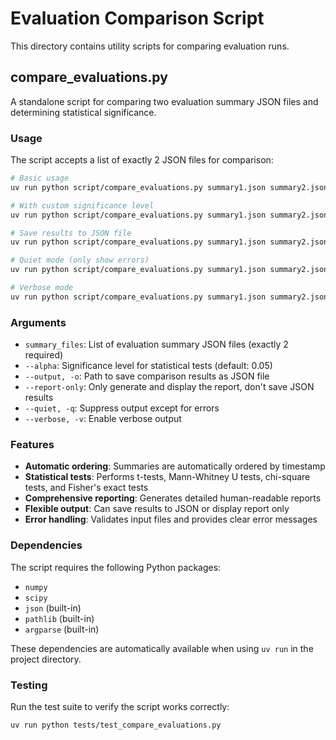 # Evaluation Comparison Script

This directory contains utility scripts for comparing evaluation runs.

## compare_evaluations.py

A standalone script for comparing two evaluation summary JSON files and determining statistical significance.

### Usage

The script accepts a list of exactly 2 JSON files for comparison:

```bash
# Basic usage
uv run python script/compare_evaluations.py summary1.json summary2.json

# With custom significance level
uv run python script/compare_evaluations.py summary1.json summary2.json --alpha 0.01

# Save results to JSON file
uv run python script/compare_evaluations.py summary1.json summary2.json --output results.json

# Quiet mode (only show errors)
uv run python script/compare_evaluations.py summary1.json summary2.json --quiet

# Verbose mode
uv run python script/compare_evaluations.py summary1.json summary2.json --verbose
```

### Arguments

- `summary_files`: List of evaluation summary JSON files (exactly 2 required)
- `--alpha`: Significance level for statistical tests (default: 0.05)
- `--output, -o`: Path to save comparison results as JSON file
- `--report-only`: Only generate and display the report, don't save JSON results
- `--quiet, -q`: Suppress output except for errors
- `--verbose, -v`: Enable verbose output

### Features

- **Automatic ordering**: Summaries are automatically ordered by timestamp
- **Statistical tests**: Performs t-tests, Mann-Whitney U tests, chi-square tests, and Fisher's exact tests
- **Comprehensive reporting**: Generates detailed human-readable reports
- **Flexible output**: Can save results to JSON or display report only
- **Error handling**: Validates input files and provides clear error messages

### Dependencies

The script requires the following Python packages:
- `numpy`
- `scipy`
- `json` (built-in)
- `pathlib` (built-in)
- `argparse` (built-in)

These dependencies are automatically available when using `uv run` in the project directory.

### Testing

Run the test suite to verify the script works correctly:

```bash
uv run python tests/test_compare_evaluations.py
```